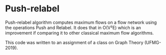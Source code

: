 # Push-relabel

Push-relabel algorithm computes maximum flows on a flow network using the operations Push and Relabel. It does that in O(V²E) 
which is an improvement if comparing it to other classical maximum flow algorithms. 

This code was written to an assignment of a class on Graph Theory (UFMG-2019).
